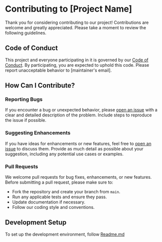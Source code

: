 # Contributing to [Project Name]

Thank you for considering contributing to our project! Contributions are welcome and greatly appreciated. Please take a moment to review the following guidelines.

## Code of Conduct

This project and everyone participating in it is governed by our [Code of Conduct](CODE_OF_CONDUCT.md). By participating, you are expected to uphold this code. Please report unacceptable behavior to [maintainer's email].

## How Can I Contribute?

### Reporting Bugs

If you encounter a bug or unexpected behavior, please [open an issue](link/to/issues) with a clear and detailed description of the problem. Include steps to reproduce the issue if possible.

### Suggesting Enhancements

If you have ideas for enhancements or new features, feel free to [open an issue](link/to/issues) to discuss them. Provide as much detail as possible about your suggestion, including any potential use cases or examples.

### Pull Requests

We welcome pull requests for bug fixes, enhancements, or new features. Before submitting a pull request, please make sure to:

- Fork the repository and create your branch from `main`.
- Run any applicable tests and ensure they pass.
- Update documentation if necessary.
- Follow our coding style and conventions.

## Development Setup

To set up the development environment, follow [Readme.md](Readme.md)